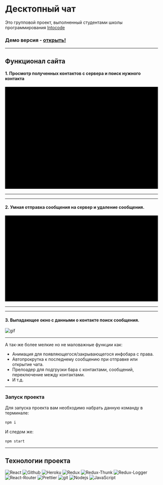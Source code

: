 # Десктопный чат

Это групповой проект, выполненный студентами школы программирования <a href="https://intocode.ru/" target="_blank">Intocode</a>

### Демо версия - <a href="https://intense-island-55096.herokuapp.com/" target="_blank">открыть!</a>
* * *

## Функционал сайта

#### 1. Просмотр полученных контактов с сервера и поиск нужного контакта
![gif](https://github.com/Khalimov-Z/react-chat/blob/Kassumov_Zubayra/gif1.gif)
***

***
#### 2. Умная отправка сообщения на сервер и удаление сообщения.
  ![gif](https://github.com/Khalimov-Z/react-chat/blob/Kassumov_Zubayra/gif2.gif)
***

***
#### 3. Выпадающее окно с данными о контакте поиск сообщения.
  ![gif](https://github.com/Khalimov-Z/react-chat/blob/Kassumov_Zubayra/gif3.gif)
***

А так-же более мелкие но не маловажные функции как:
+ Анимация для появляющегося/закрывающегося инфобара с права.
+ Автопрокрутка к последнему сообщению при отправке или открытие чата.
+ Прелоадер для подгрузки бара с контактами, сообщений, переключение между контактами.
+ И т.д.

***

### Запуск проекта 

Для запуска проекта вам необходимо набрать данную команду в терминале:
```javascript
npm i
```
И следом же:
```javascript
npm start
```
*** 
## Технологии проекта

<p>
  <img alt="React" src="https://img.shields.io/badge/-React-45b8d8?style=for-the-badge&logo=react&logoColor=white" />
  <img alt="Github" src="https://img.shields.io/badge/-Github-black?style=for-the-badge&logo=github&logoColor=white" />
  <img alt="Heroku" src="https://img.shields.io/badge/-Heroku-764ABC?style=for-the-badge&logo=heroku&logoColor=white" />
  <img alt="Redux" src="https://img.shields.io/badge/-Redux-430098?style=for-the-badge&logo=redux&logoColor=white" />
  <img alt="Redux-Thunk" src="https://img.shields.io/badge/-Redux_Thunk-white?style=for-the-badge&logo=Redux&logoColor=430098" />
  <img alt="Redux-Logger" src="https://img.shields.io/badge/-Redux_Logger-430098?style=for-the-badge&logo=Redux&logoColor=white" />
  <img alt="React-Router" src="https://img.shields.io/badge/-React_Router-black?style=for-the-badge&logo=react-router&logoColor=orange" />
  <img alt="Prettier" src="https://img.shields.io/badge/-Prettier-grey?style=for-the-badge&logo=Prettier&logoColor=orange" />
  <img alt="git" src="https://img.shields.io/badge/-Git-F05032?style=for-the-badge&logo=git&logoColor=white" />
  <img alt="Nodejs" src="https://img.shields.io/badge/-Nodejs-43853d?style=for-the-badge&logo=Node.js&logoColor=white" />
  <img alt="JavaScript" src="https://img.shields.io/badge/-JavaScript-yellow?style=for-the-badge&logo=JavaScript&logoColor=white" />
</p>
